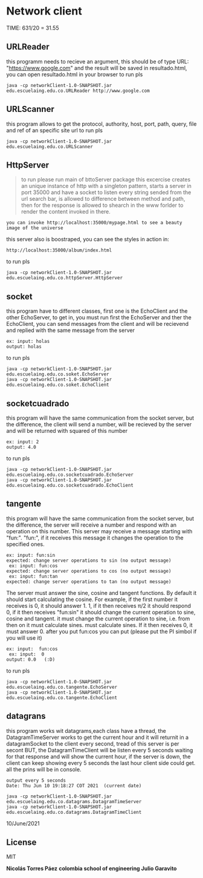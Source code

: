 # Network client
TIME: 631/20 = 31.55
## URLReader
this programm needs to recieve an argument, this should be of type URL: "https://www.google.com" and the result will be saved in resultado.html, you can open resultado.html in your browser
to run pls

    java -cp networkClient-1.0-SNAPSHOT.jar edu.escuelaing.edu.co.URLReader http://www.google.com

## URLScanner

this program allows to get the protocol, authority, host, port, path, query, file and ref of an specific site url
to run pls

    java -cp networkClient-1.0-SNAPSHOT.jar edu.escuelaing.edu.co.URLScanner


## HttpServer
> to run please run main of bttoServer package
this excercise creates an unique instance of http with a singleton pattern, starts a server in port 35000 and have a socket to listen
every string sended from the url search bar, is allowed to difference between method and path, then for the response is allowed to shearch in the www forlder to render the content invoked in there.

    you can invoke http://localhost:35000/mypage.html to see a beauty image of the universe

this server also is boostraped, you can see the styles in action in:

    http://localhost:35000/album/index.html

to run pls

    java -cp networkClient-1.0-SNAPSHOT.jar edu.escuelaing.edu.co.httpServer.HttpServer


## socket
this program have to different classes, first one is the EchoClient and the other EchoServer, to get in, you must run first the EchoServer and ther the EchoClient, you can send messages from the client and will be recievend and replied with the same message from the server

    ex: input: holas
    output: holas
to run pls

    java -cp networkClient-1.0-SNAPSHOT.jar edu.escuelaing.edu.co.soket.EchoServer
    java -cp networkClient-1.0-SNAPSHOT.jar edu.escuelaing.edu.co.soket.EchoClient

## socketcuadrado
this program will have the same communication from the socket server, but the difference, the client will send a number, will be recieved by the server and will be returned with squared of this number

    ex: input: 2
    output: 4.0

to run pls

    java -cp networkClient-1.0-SNAPSHOT.jar edu.escuelaing.edu.co.socketcuadrado.EchoServer
    java -cp networkClient-1.0-SNAPSHOT.jar edu.escuelaing.edu.co.socketcuadrado.EchoClient

## tangente
this program will have the same communication from the socket server, but the difference, the server will receive a number and respond with an operation on this number. This server may receive a message starting with "fun:".
"fun:", if it receives this message it changes the operation to the specified ones.

    ex: input: fun:sin
    expected: change server operations to sin (no output message)
     ex: input: fun:cos
    expected: change server operations to cos (no output message)
     ex: input: fun:tan
    expected: change server operations to tan (no output message)

The server
must answer the sine, cosine and tangent functions. By default it should start
calculating the cosine. For example, if the first number it receives is 0, it should answer 1.
1, if it then receives π/2 it should respond 0, if it then receives "fun:sin" it should change the current operation to sine, cosine and tangent.
it must change the current operation to sine, i.e. from then on it must calculate sines.
must calculate sines. If it then receives 0, it must answer 0.
after you put fun:cos you can put (please put the PI simbol if you will use it)

    ex: input:  fun:cos
     ex: input:  0 
    output: 0.0   (:D)

to run pls

    java -cp networkClient-1.0-SNAPSHOT.jar edu.escuelaing.edu.co.tangente.EchoServer
    java -cp networkClient-1.0-SNAPSHOT.jar edu.escuelaing.edu.co.tangente.EchoClient



## datagrans
this program works wit datagrams,each class have a thread, the DatagramTimeServer works to get the current hour and  it will returnit in a datagramSocket to the client every second, tread of this server is per secont BUT, the DatagramTimeClient will be listen every 5 seconds waiting for that response and will show the current hour, if the server is down, the client can keep showing every 5 seconds the last hour client side could get.
all the prins will be in console.

    output every 5 seconds 
    Date: Thu Jun 10 19:18:27 COT 2021  (current date)

    java -cp networkClient-1.0-SNAPSHOT.jar edu.escuelaing.edu.co.datagrams.DatagramTimeServer
    java -cp networkClient-1.0-SNAPSHOT.jar edu.escuelaing.edu.co.datagrams.DatagramTimeClient



10/June/2021


## License

MIT

**Nicolás Torres Páez**
**colombia school of engineering Julio Garavito**

